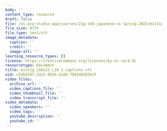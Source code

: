 ```yaml
---
body: ''
content_type: resource
draft: false
file: /ol-ocw-studio-app/courses/21g-s56-japanese-vi-spring-2023/mit21g_s56s23_l10_1_captions.vtt
file_size: 8774
file_type: text/vtt
image_metadata:
  caption: ''
  credit: ''
  image-alt: ''
learning_resource_types: []
license: https://creativecommons.org/licenses/by-nc-sa/4.0/
resourcetype: Document
title: mit21g_s56s23_L10_1_captions.vtt
uid: c24bb5d7-2a21-4b2b-a1a9-75914020343f
video_files:
  archive_url: ''
  video_captions_file: ''
  video_thumbnail_file: ''
  video_transcript_file: ''
video_metadata:
  video_speakers: ''
  video_tags: ''
  youtube_description: ''
  youtube_id: ''
---
```

